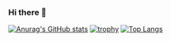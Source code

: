 ### Hi there 👋
[![Anurag's GitHub stats](https://github-readme-stats.vercel.app/api?username=Tech-Nayuta)](https://github.com/Tech-Nayuta/github-readme-stats)
[![trophy](https://github-profile-trophy.vercel.app/?username=Tech-Nayuta&theme=onedark,Commit,Followers,Repositories,Issue,PullRequest)](https://github.com/Tech-Nayuta/github-profile-trophy)
[![Top Langs](https://github-readme-stats.vercel.app/api/top-langs/?username=Tech-Nayuta&langs_count=10&layout=compact&exclude_repo=piscon2019,piscon2019-2,go-traq&theme=Gradient)](https://github.com/anuraghazra/github-readme-stats) 

<!--
**Tech-Nayuta/Tech-Nayuta** is a ✨ _special_ ✨ repository because its `README.md` (this file) appears on your GitHub profile.

Here are some ideas to get you started:

- 🔭 I’m currently working on ...
- 🌱 I’m currently learning ... Swift
- 👯 I’m looking to collaborate on ...
- 🤔 I’m looking for help with ...
- 💬 Ask me about ...
- 📫 How to reach me: ...
- 😄 Pronouns: ...
- ⚡ Fun fact: ...
-->
